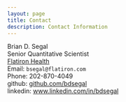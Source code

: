 ```yaml
---
layout: page
title: Contact
description: Contact Information
---
```


<div class="container">
    <div class="row-fluid">
        <div class="span5">
            Brian D. Segal<br/>
            Senior Quantitative Scientist<br/>
            <a href="http://www.flatiron.com"> Flatiron Health</a><br/>
            Email: <code>bsegal@flatiron.com</code><br/>
            Phone: 202-870-4049<br/>
            github: <a href="https://github.com/bdsegal">github.com/bdsegal</a><br/>
            linkedin: <a href="https://www.linkedin.com/in/bdsegal">www.linkedin.com/in/bdsegal</a>
        </div>
    </div>
</div>
